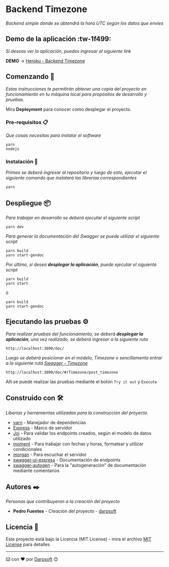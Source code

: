# Backend Timezone

_Backend simple donde se obtendrá la hora UTC según los datos que envíes_


## Demo de la aplicación :tw-1f499:
_Si deseas ver la aplicación, puedes ingresar al siguiente link_

**DEMO** -> [Heroku - Backend Timezone](https://backend-with-typescript-expres.herokuapp.com/doc/)

## Comenzando 🚀

_Estas instrucciones te permitirán obtener una copia del proyecto en funcionamiento en tu máquina local para propósitos de desarrollo y pruebas._

Mira **Deployment** para conocer como desplegar el proyecto.


### Pre-requisitos 📋

_Que cosas necesitas para instalar el software_

```
yarn
nodejs
```

### Instalación 🔧

_Primeo se deberá ingresar al repositorio y luego de esto, ejecutar el siguiente comando que instalará las librerías correspondientes_

```
yarn
```

## Despliegue 📦

_Para trabajar en desarrollo se deberá ejecutar el siguiente script_

```
yarn dev
```
_Para generar la documentación del Swagger se puede utilizar el siguiente script_

```
yarn build
yarn start-gendoc
```

_Por último, si desea **desplegar la aplicación**, puede ejecutar el siguiente script_

```
yarn build
yarn start 
```
ó
```
yarn build
yarn start-gendoc
```

## Ejecutando las pruebas ⚙️

_Para realizar pruebas del funcionamiento, se deberá **desplegar la aplicación**, una vez realizado, se deberá ingresar a la siguiente ruta_
```
http://localhost:3000/doc/
```
_Luego se deberá posicionar en el módelo, Timezone o sencillamenta entrar a la siguiente ruta [Swagger - Timezone](http://localhost:3000/doc/#/Timezone/post_timezone)_
```
http://localhost:3000/doc/#/Timezone/post_timezone
```

Allí se puede realizar las pruebas mediante el botón `Try it out` y `Execute`


## Construido con 🛠️

_Liberías y herramientas utilizadas para la construcción del proyecto_

* [yarn](https://yarnpkg.com/) - Manejador de dependencias
* [Express](https://www.npmjs.com/package/express) - Marco de servidor
* [Joi](https://www.npmjs.com/package/joi) - Para validar los endpoints creados, según el modelo de datos utilizado
* [moment](https://www.npmjs.com/package/moment) - Para trabajar con fechas y horas, formatear y utilizar condicionales
* [morgan](https://www.npmjs.com/package/morgan) - Para escuchar el servidor
* [swagger-ui-express](https://www.npmjs.com/package/swagger-ui-express) - Documentación de endpoints
* [swagger-autogen](https://www.npmjs.com/package/swagger-autogen) - Para la "autogeneración" de documentación mediante comentarios

## Autores ✒️

_Personas que contribuyeron a la creación del proyecto_

* **Pedro Fuentes** - *Creación del proyecto* - [darpsoft](https://github.com/Darpsoft)

## Licencia 📄

Este proyecto está bajo la Licencia (MIT License) - mira el archivo [MIT License](https://api.github.com/licenses/mit) para detalles


---
⌨️ con ❤️ por [Darpsoft](https://github.com/Darpsof) 😊
